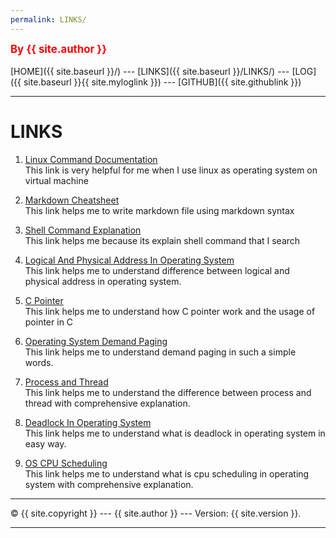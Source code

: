 ```yaml
---
permalink: LINKS/
---
```

<span style="color:red; font-weight:bold; font-size:larger;">By {{ site.author }}</span>
<br><br>
[HOME]({{ site.baseurl }}/) ---
[LINKS]({{ site.baseurl }}/LINKS/) ---
[LOG]({{ site.baseurl }}{{ site.myloglink }}) ---
[GITHUB]({{ site.githublink }})
<br>
<hr>

# LINKS

1. [Linux Command Documentation](https://docs.rockylinux.org/books/admin_guide/03-commands/)<br>
This link is very helpful for me when I use linux as operating system on virtual machine

2. [Markdown Cheatsheet](https://github.com/adam-p/markdown-here/wiki/Markdown-Cheatsheet)<br>
This link helps me to write markdown file using markdown syntax

3. [Shell Command Explanation](https://explainshell.com/explain?cmd=bash)<br>
This link helps me because its explain shell command that I search

4. [Logical And Physical Address In Operating System](https://www.geeksforgeeks.org/logical-and-physical-address-in-operating-system)<br>
This link helps me to understand difference between logical and physical address in operating system.

5. [C Pointer](https://www.programiz.com/c-programming/c-pointers)<br>
This link helps me to understand how C pointer work and the usage of pointer in C

6. [Operating System Demand Paging](https://www.javatpoint.com/os-demand-paging)<br>
This link helps me to understand demand paging in such a simple words.

7. [Process and Thread](https://www.backblaze.com/blog/whats-the-diff-programs-processes-and-threads)<br>
This link helps me to understand the difference between process and thread with comprehensive explanation.

8. [Deadlock In Operating System](https://www.scaler.com/topics/operating-system/deadlock-in-os)<br>
This link helps me to understand what is deadlock in operating system in easy way.

9. [OS CPU Scheduling](https://www.javatpoint.com/os-cpu-scheduling)<br>
This link helps me to understand what is cpu scheduling in operating system with comprehensive explanation.
<hr>
&copy; {{ site.copyright }} --- {{ site.author }} --- Version: {{ site.version }}.
<hr>
<br>
